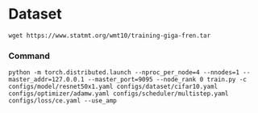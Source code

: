 # Dataset
```wget https://www.statmt.org/wmt10/training-giga-fren.tar```

### Command
```python -m torch.distributed.launch --nproc_per_node=4 --nnodes=1 --master_addr=127.0.0.1 --master_port=9095 --node_rank 0 train.py -c configs/model/resnet50x1.yaml configs/dataset/cifar10.yaml configs/optimizer/adamw.yaml configs/scheduler/multistep.yaml configs/loss/ce.yaml --use_amp```
